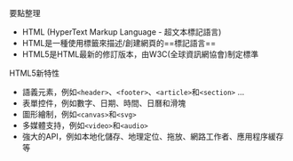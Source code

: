 要點整理
- HTML (HyperText Markup Language - 超文本標記語言)
- HTML是一種使用標籤來描述/創建網頁的==標記語言==
- HTML5是HTML最新的修訂版本，由W3C(全球資訊網協會)制定標準

HTML5新特性
- 語義元素，例如`<header>`、`<footer>`、`<article>`和`<section>` …
- 表單控件，例如數字、日期、時間、日曆和滑塊
- 圖形繪制，例如`<canvas>`和`<svg>`
- 多媒體支持，例如`<video>`和`<audio>`
- 強大的API，例如本地化儲存、地理定位、拖放、網路工作者、應用程序緩存等